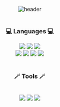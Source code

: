 <div align="center">
  
  ![header](https://capsule-render.vercel.app/api?type=Waving&color=random&animation=blinking&text=🪄Hi!👋%20I'm%20HeeJin!🫧&fontColor=424242)<br><br>

### 💻 Languages 💻
  <img src="https://img.shields.io/badge/Oracle-F80000?style=for-the-badge&logo=Oracle&logoColor=white">
  <img src="https://img.shields.io/badge/C-A8B9CC?style=for-the-badge&logo=C&logoColor=black"> 
  <img src="https://img.shields.io/badge/JAVA-007396?style=for-the-badge&logo=java&logoColor=white"> <br>
  <img src="https://img.shields.io/badge/HTML5-E34F26?style=flat&logo=HTML5&logoColor=white" />
  <img src="https://img.shields.io/badge/CSS3-1572B6?style=flat&logo=CSS3&logoColor=white" />
  <img src="https://img.shields.io/badge/React-61DAFB?style=flat&logo=React&logoColor=white" />
  <img src="https://img.shields.io/badge/Android Studio-3DDC84?style=flat&logo=Android Studio&logoColor=white" />
  <br><br>
  <h3>🪄 Tools 🪄</h3> 
  <br>
  <img src="https://img.shields.io/badge/Visual Studio-5C2D91?style=for-the-badge&logo=Visual Studio&logoColor=white"> 
  <img src="https://img.shields.io/badge/Visual Studio Code-007ACC?style=for-the-badge&logo=Visual Studio Code&logoColor=white"> 
  <img src="https://img.shields.io/badge/github-181717?style=for-the-badge&logo=github&logoColor=white"> 

</div>


